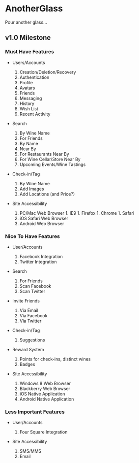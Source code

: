 AnotherGlass
============

Pour another glass...

v1.0 Milestone
--------------

### Must Have Features

*  Users/Accounts 

    1.  Creation/Deletion/Recovery
    1.  Authentication
    1.  Profile
    1.  Avatars
    1.  Friends
    1.  Messaging
    1.  History
    1.  Wish List
    1.  Recent Activity    

*  Search

    1.  By Wine Name
    1.  For Friends
      1. By Name
      1. Near By
    1.  For Restaurants Near By
    1.  For Wine Cellar/Store Near By
    1.  Upcoming Events/Wine Tastings

*  Check-in/Tag

    1. By Wine Name
    1. Add Images
    1. Add Locations (and Price?)

* Site Accessibility

    1. PC/Mac Web Browser
      1. IE9
      1. Firefox
      1. Chrome
      1. Safari
    1. iOS Safari Web Browser
    1. Android Web Browser

###  Nice To Have Features

*  User/Accounts

    1. Facebook Integration
    1. Twitter Integration

*  Search

    1.  For Friends
      1. Scan Facebook
      1. Scan Twitter

*  Invite Friends
    1. Via Email
    1. Via Facebook
    1. Via Twitter

* Check-in/Tag

    1. Suggestions

*  Reward System
    1. Points for check-ins, distinct wines
    1. Badges

*  Site Accessibility

    1. Windows 8 Web Browser
    1. Blackberry Web Browser
    1. iOS Native Application
    1. Android Native Application

###  Less Important Features

*  User/Accounts

    1. Four Square Integration

*  Site Accessibility
    
    1. SMS/MMS
    1. Email